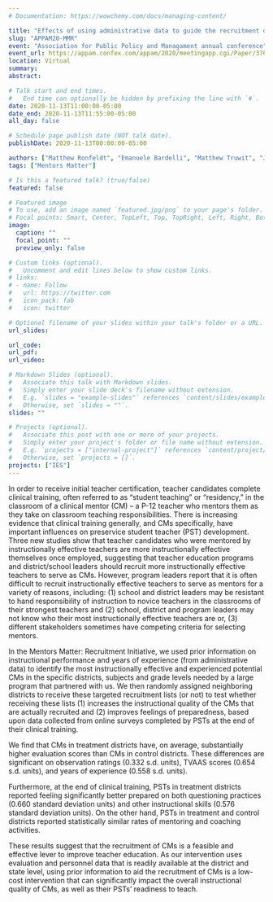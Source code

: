 ```yaml
---
# Documentation: https://wowchemy.com/docs/managing-content/

title: "Effects of using administrative data to guide the recruitment of instructionally effective & experienced clinical mentors: Results from a randomized control trial"
slug: "APPAM20-MMR"
event: "Association for Public Policy and Managament annual conference"
event_url: https://appam.confex.com/appam/2020/meetingapp.cgi/Paper/37677
location: Virtual
summary:
abstract: 

# Talk start and end times.
#   End time can optionally be hidden by prefixing the line with `#`.
date: 2020-11-13T11:00:00-05:00
date_end: 2020-11-13T11:55:00-05:00
all_day: false

# Schedule page publish date (NOT talk date).
publishDate: 2020-11-13T00:00:00-05:00

authors: ["Matthew Ronfeldt", "Emanuele Bardelli", "Matthew Truwit", "Julie C Baker", "Kevin Schaaf"]
tags: ["Mentors Matter"]

# Is this a featured talk? (true/false)
featured: false

# Featured image
# To use, add an image named `featured.jpg/png` to your page's folder. 
# Focal points: Smart, Center, TopLeft, Top, TopRight, Left, Right, BottomLeft, Bottom, BottomRight.
image:
  caption: ""
  focal_point: ""
  preview_only: false

# Custom links (optional).
#   Uncomment and edit lines below to show custom links.
# links:
# - name: Follow
#   url: https://twitter.com
#   icon_pack: fab
#   icon: twitter

# Optional filename of your slides within your talk's folder or a URL.
url_slides:

url_code:
url_pdf:
url_video:

# Markdown Slides (optional).
#   Associate this talk with Markdown slides.
#   Simply enter your slide deck's filename without extension.
#   E.g. `slides = "example-slides"` references `content/slides/example-slides.md`.
#   Otherwise, set `slides = ""`.
slides: ""

# Projects (optional).
#   Associate this post with one or more of your projects.
#   Simply enter your project's folder or file name without extension.
#   E.g. `projects = ["internal-project"]` references `content/project/deep-learning/index.md`.
#   Otherwise, set `projects = []`.
projects: ["IES"]
---
```

In order to receive initial teacher certification, teacher candidates complete clinical training, often referred to as “student teaching” or “residency,” in the classroom of a clinical mentor (CM) – a P-12 teacher who mentors them as they take on classroom teaching responsibilities. There is increasing evidence that clinical training generally, and CMs specifically, have important influences on preservice student teacher (PST) development. Three new studies show that teacher candidates who were mentored by instructionally effective teachers are more instructionally effective themselves once employed, suggesting that teacher education programs and district/school leaders should recruit more instructionally effective teachers to serve as CMs. However, program leaders report that it is often difficult to recruit instructionally effective teachers to serve as mentors for a variety of reasons, including: (1) school and district leaders may be resistant to hand responsibility of instruction to novice teachers in the classrooms of their strongest teachers and (2) school, district and program leaders may not know who their most instructionally effective teachers are or, (3) different stakeholders sometimes have competing criteria for selecting mentors.

In the Mentors Matter: Recruitment Initiative, we used prior information on instructional performance and years of experience (from administrative data) to identify the most instructionally effective and experienced potential CMs in the specific districts, subjects and grade levels needed by a large program that partnered with us. We then randomly assigned neighboring districts to receive these targeted recruitment lists (or not) to test whether receiving these lists (1) increases the instructional quality of the CMs that are actually recruited and (2) improves feelings of preparedness, based upon data collected from online surveys completed by PSTs at the end of their clinical training.

We find that CMs in treatment districts have, on average, substantially higher evaluation scores than CMs in control districts. These differences are significant on observation ratings (0.332 s.d. units), TVAAS scores (0.654 s.d. units), and years of experience (0.558 s.d. units).

Furthermore, at the end of clinical training, PSTs in treatment districts reported feeling significantly better prepared on both questioning practices (0.660 standard deviation units) and other instructional skills (0.576 standard deviation units). On the other hand, PSTs in treatment and control districts reported statistically similar rates of mentoring and coaching activities.

These results suggest that the recruitment of CMs is a feasible and effective lever to improve teacher education. As our intervention uses evaluation and personnel data that is readily available at the district and state level, using prior information to aid the recruitment of CMs is a low-cost intervention that can significantly impact the overall instructional quality of CMs, as well as their PSTs’ readiness to teach.
